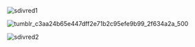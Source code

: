 
![sdivred1](https://github.com/user-attachments/assets/bfd803f9-ae5e-4796-bb70-3c52ba142706)




![tumblr_c3aa24b65e447dff2e71b2c95efe9b99_2f634a2a_500](https://github.com/user-attachments/assets/4964bbd6-2899-4028-8cf3-143f431c8494)


![sdivred2](https://github.com/user-attachments/assets/ccdf250e-fc5e-4485-856d-2d614bc63aa0)







         
